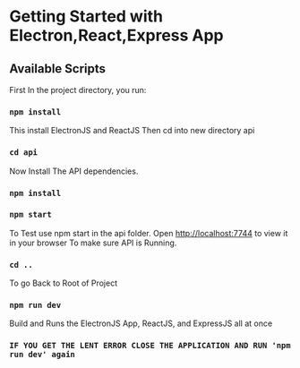 # Getting Started with Electron,React,Express App

## Available Scripts

First In the project directory, you run:

### `npm install`

This install ElectronJS and ReactJS
Then cd into new directory api

### `cd api`

Now Install The API dependencies.

### `npm install`

### `npm start`

To Test use npm start in the api folder. Open [http://localhost:7744](http://localhost:7744) to view it in your browser To make sure API is Running.

### `cd ..`

To go Back to Root of Project

### `npm run dev`

Build and Runs the ElectronJS App, ReactJS, and ExpressJS all at once

### `IF YOU GET THE LENT ERROR CLOSE THE APPLICATION AND RUN 'npm run dev' again`
